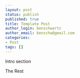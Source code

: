 ```yaml
---
layout: post
status: publish
published: true
title: Template Post
author_login: benschwartz
author_email: benschw@gmail.com
categories:
- Post
tags: []
---
```



Intro section

<!--more-->

The Rest


